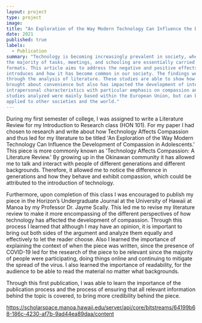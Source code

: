```yaml
---
layout: project
type: project
image:
title: "An Exploration of the Way Modern Technology Can Influence the Development of Compassion in Adolescents"
date: 2021
published: true
labels:
  - Publication
summary: "Technology is becoming increasingly prevalent in society, where especially in recent times,
the majority of tasks, meetings, and schooling are essentially carried out through online
formats. This article aims to address the negative and positive effects that technology
introduces and how it has become common in our society. The findings were analyzed
through the analysis of literature. These studies are able to show how technology has
brought about convenience but also has impacted the development of interpersonal and
intrapersonal characteristics with particular emphasis on compassion and empathy. The
studies analyzed were mainly based within the European Union, but can be further
applied to other societies and the world."
---
```


During my first semester of college, I was assigned to write a Literature Review for my Introduction to Research class (HON 101). For my paper I had chosen to research and write about how Technology Affects Compassion and thus led for my literature to be titled 'An Exploration of the Way Modern Technology Can Influence the Development of Compassion in Adolescents.' This piece is more commonly known as 'Technology Affects Compassion: A Literature Review.' By growing up in the Okinawan community it has allowed me to talk and interact with people of different generations and different backgrounds. Therefore, it allowed me to notice the difference in generations and how they behave and exhibit compassion, which could be attributed to the introduction of technology. 

Furthermore, upon completion of this class I was encouraged to publish my piece in the Horizon’s Undergraduate Journal at the University of Hawaii at Manoa by my Professor Dr. Jayme Scally. This led me to revise my literature review to make it more encompassing of the different perspectives of how technology has affected the development of compassion. Through this process I learned that although I may have an opinion, it is important to bring out both sides of the argument and analyze them equally and effectively to let the reader choose. Also I learned the importance of explaining the context of when the piece was written, since the presence of COVID-19 led for the research of the piece to be relevant since the majority of people were participating, doing things online and continuing to mitigate the spread of the virus. I also learned the importance of readability, for the audience to be able to read the material no matter what backgrounds. 

Through this first publication, I was able to learn the importance of the publication process and the process of ensuring that all relevant information behind the topic is covered, to bring more credibility behind the piece. 

https://scholarspace.manoa.hawaii.edu/server/api/core/bitstreams/64199b68-186c-4230-af7b-9ad44ea89daa/content
